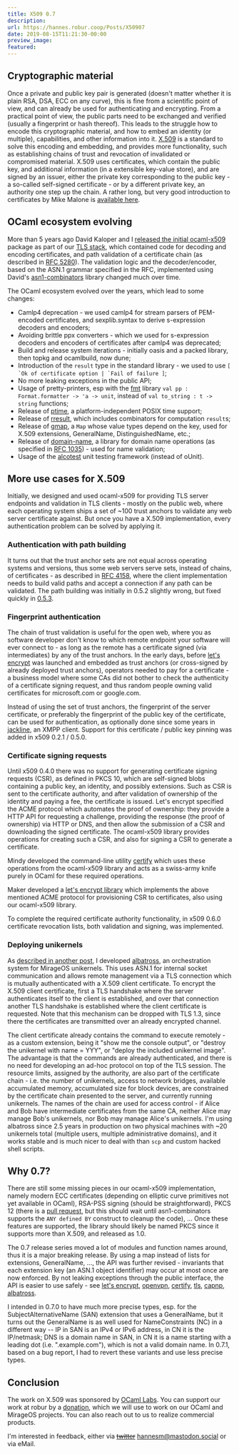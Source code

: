```yaml
---
title: X509 0.7
description:
url: https://hannes.robur.coop/Posts/X50907
date: 2019-08-15T11:21:30-00:00
preview_image:
featured:
---
```


<h2>Cryptographic material</h2>
<p>Once a private and public key pair is generated (doesn't matter whether it is plain RSA, DSA, ECC on any curve), this is fine from a scientific point of view, and can already be used for authenticating and encrypting. From a practical point of view, the public parts need to be exchanged and verified (usually a fingerprint or hash thereof). This leads to the struggle how to encode this cryptographic material, and how to embed an identity (or multiple), capabilities, and other information into it. <a href="https://en.wikipedia.org/wiki/X.509">X.509</a> is a standard to solve this encoding and embedding, and provides more functionality, such as establishing chains of trust and revocation of invalidated or compromised material. X.509 uses certificates, which contain the public key, and additional information (in a extensible key-value store), and are signed by an issuer, either the private key corresponding to the public key - a so-called self-signed certificate - or by a different private key, an authority one step up the chain. A rather long, but very good introduction to certificates by Mike Malone is <a href="https://smallstep.com/blog/everything-pki.html">available here</a>.</p>
<h2>OCaml ecosystem evolving</h2>
<p>More than 5 years ago David Kaloper and I <a href="https://mirage.io/blog/introducing-x509">released the initial ocaml-x509</a> package as part of our <a href="https://nqsb.io">TLS stack</a>, which contained code for decoding and encoding certificates, and path validation of a certificate chain (as described in <a href="https://tools.ietf.org/html/rfc6125">RFC 5280</a>). The validation logic and the decoder/encoder, based on the ASN.1 grammar specified in the RFC, implemented using David's <a href="https://github.com/mirleft/ocaml-asn1-combinators">asn1-combinators</a> library changed much over time.</p>
<p>The OCaml ecosystem evolved over the years, which lead to some changes:</p>
<ul>
<li>Camlp4 deprecation - we used camlp4 for stream parsers of PEM-encoded certificates, and sexplib.syntax to derive s-expression decoders and encoders;
</li>
<li>Avoiding brittle ppx converters - which we used for s-expression decoders and encoders of certificates after camlp4 was deprecated;
</li>
<li>Build and release system iterations - initially oasis and a packed library, then topkg and ocamlbuild, now dune;
</li>
<li>Introduction of the <code>result</code> type in the standard library - we used to use <code>[ `Ok of certificate option | `Fail of failure ]</code>;
</li>
<li>No more leaking exceptions in the public API;
</li>
<li>Usage of pretty-printers, esp with the <a href="https://erratique.ch/software/fmt">fmt</a> library <code>val pp : Format.formatter -&gt; 'a -&gt; unit</code>, instead of <code>val to_string : t -&gt; string</code> functions;
</li>
<li>Release of <a href="https://erratique.ch/software/ptime">ptime</a>, a platform-independent POSIX time support;
</li>
<li>Release of <a href="https://erratique.ch/software/rresult">rresult</a>, which includes combinators for computation <code>result</code>s;
</li>
<li>Release of <a href="https://github.com/hannesm/gmap">gmap</a>, a <code>Map</code> whose value types depend on the key, used for X.509 extensions, GeneralName, DistinguishedName, etc.;
</li>
<li>Release of <a href="https://github.com/hannesm/domain-name">domain-name</a>, a library for domain name operations (as specified in <a href="https://tools.ietf.org/html/rfc1035">RFC 1035</a>) - used for name validation;
</li>
<li>Usage of the <a href="https://github.com/mirage/alcotest">alcotest</a> unit testing framework (instead of oUnit).
</li>
</ul>
<h2>More use cases for X.509</h2>
<p>Initially, we designed and used ocaml-x509 for providing TLS server endpoints and validation in TLS clients - mostly on the public web, where each operating system ships a set of ~100 trust anchors to validate any web server certificate against. But once you have a X.509 implementation, every authentication problem can be solved by applying it.</p>
<h3>Authentication with path building</h3>
<p>It turns out that the trust anchor sets are not equal across operating systems and versions, thus some web servers serve sets, instead of chains, of certificates - as described in <a href="https://tools.ietf.org/html/rfc4158">RFC 4158</a>, where the client implementation needs to build valid paths and accept a connection if any path can be validated. The path building was initially in 0.5.2 slightly wrong, but fixed quickly in <a href="https://github.com/mirleft/ocaml-x509/commit/1a1476308d24bdcc49d45c4cd9ef539ca57461d2">0.5.3</a>.</p>
<h3>Fingerprint authentication</h3>
<p>The chain of trust validation is useful for the open web, where you as software developer don't know to which remote endpoint your software will ever connect to - as long as the remote has a certificate signed (via intermediates) by any of the trust anchors. In the early days, before <a href="https://letsencrypt.org/">let's encrypt</a> was launched and embedded as trust anchors (or cross-signed by already deployed trust anchors), operators needed to pay for a certificate - a business model where some CAs did not bother to check the authenticity of a certificate signing request, and thus random people owning valid certificates for microsoft.com or google.com.</p>
<p>Instead of using the set of trust anchors, the fingerprint of the server certificate, or preferably the fingerprint of the public key of the certificate, can be used for authentication, as optionally done since some years in <a href="https://github.com/hannesm/jackline/commit/a1e6f3159be1e45e6b690845e1b29366c41239a2">jackline</a>, an XMPP client. Support for this certificate / public key pinning was added in x509 0.2.1 / 0.5.0.</p>
<h3>Certificate signing requests</h3>
<p>Until x509 0.4.0 there was no support for generating certificate signing requests (CSR), as defined in PKCS 10, which are self-signed blobs containing a public key, an identity, and possibly extensions. Such as CSR is sent to the certificate authority, and after validation of ownership of the identity and paying a fee, the certificate is issued. Let's encrypt specified the ACME protocol which automates the proof of ownership: they provide a HTTP API for requesting a challenge, providing the response (the proof of ownership) via HTTP or DNS, and then allow the submission of a CSR and downloading the signed certificate. The ocaml-x509 library provides operations for creating such a CSR, and also for signing a CSR to generate a certificate.</p>
<p>Mindy developed the command-line utility <a href="https://github.com/yomimono/ocaml-certify/">certify</a> which uses these operations from the ocaml-x509 library and acts as a swiss-army knife purely in OCaml for these required operations.</p>
<p>Maker developed a <a href="https://github.com/mmaker/ocaml-letsencrypt">let's encrypt library</a> which implements the above mentioned ACME protocol for provisioning CSR to certificates, also using our ocaml-x509 library.</p>
<p>To complete the required certificate authority functionality, in x509 0.6.0 certificate revocation lists, both validation and signing, was implemented.</p>
<h3>Deploying unikernels</h3>
<p>As <a href="https://hannes.robur.coop/Posts/VMM">described in another post</a>, I developed <a href="https://github.com/hannesm/albatross">albatross</a>, an orchestration system for MirageOS unikernels. This uses ASN.1 for internal socket communication and allows remote management via a TLS connection which is mutually authenticated with a X.509 client certificate. To encrypt the X.509 client certificate, first a TLS handshake where the server authenticates itself to the client is established, and over that connection another TLS handshake is established where the client certificate is requested. Note that this mechanism can be dropped with TLS 1.3, since there the certificates are transmitted over an already encrypted channel.</p>
<p>The client certificate already contains the command to execute remotely - as a custom extension, being it &quot;show me the console output&quot;, or &quot;destroy the unikernel with name = YYY&quot;, or &quot;deploy the included unikernel image&quot;. The advantage is that the commands are already authenticated, and there is no need for developing an ad-hoc protocol on top of the TLS session. The resource limits, assigned by the authority, are also part of the certificate chain - i.e. the number of unikernels, access to network bridges, available accumulated memory, accumulated size for block devices, are constrained by the certificate chain presented to the server, and currently running unikernels. The names of the chain are used for access control - if Alice and Bob have intermediate certificates from the same CA, neither Alice may manage Bob's unikernels, nor Bob may manage Alice's unikernels. I'm using albatross since 2.5 years in production on two physical machines with ~20 unikernels total (multiple users, multiple administrative domains), and it works stable and is much nicer to deal with than <code>scp</code> and custom hacked shell scripts.</p>
<h2>Why 0.7?</h2>
<p>There are still some missing pieces in our ocaml-x509 implementation, namely modern ECC certificates (depending on elliptic curve primitives not yet available in OCaml), RSA-PSS signing (should be straightforward), PKCS 12 (there is a <a href="https://github.com/mirleft/ocaml-x509/pull/114">pull request</a>, but this should wait until asn1-combinators supports the <code>ANY defined BY</code> construct to cleanup the code), ...
Once these features are supported, the library should likely be named PKCS since it supports more than X.509, and released as 1.0.</p>
<p>The 0.7 release series moved a lot of modules and function names around, thus it is a major breaking release. By using a map instead of lists for extensions, GeneralName, ..., the API was further revised - invariants that each extension key (an ASN.1 object identifier) may occur at most once are now enforced. By not leaking exceptions through the public interface, the API is easier to use safely - see <a href="https://github.com/mmaker/ocaml-letsencrypt/commit/dc53518f46310f384c9526b1d96a8e8f815a09c7">let's encrypt</a>, <a href="https://git.robur.io/?p=openvpn.git%3Ba=commitdiff%3Bh=929c53116c1438ba1214f53df7506d32da566ccc">openvpn</a>, <a href="https://github.com/yomimono/ocaml-certify/pull/17">certify</a>, <a href="https://github.com/mirleft/ocaml-tls/pull/394">tls</a>, <a href="https://github.com/mirage/capnp-rpc/pull/158">capnp</a>, <a href="https://github.com/hannesm/albatross/commit/50ed6a8d1ead169b3e322aaccb469e870ad72acc">albatross</a>.</p>
<p>I intended in 0.7.0 to have much more precise types, esp. for the SubjectAlternativeName (SAN) extension that uses a GeneralName, but it turns out the GeneralName is as well used for NameConstraints (NC) in a different way -- IP in SAN is an IPv4 or IPv6 address, in CN it is the IP/netmask; DNS is a domain name in SAN, in CN it is a name starting with a leading dot (i.e. &quot;.example.com&quot;), which is not a valid domain name. In 0.7.1, based on a bug report, I had to revert these variants and use less precise types.</p>
<h2>Conclusion</h2>
<p>The work on X.509 was sponsored by <a href="http://ocamllabs.io/">OCaml Labs</a>. You can support our work at robur by a <a href="https://robur.io/Donate">donation</a>, which we will use to work on our OCaml and MirageOS projects. You can also reach out to us to realize commercial products.</p>
<p>I'm interested in feedback, either via <strike><a href="https://twitter.com/h4nnes">twitter</a></strike> <a href="https://mastodon.social/@hannesm">hannesm@mastodon.social</a> or via eMail.</p>

